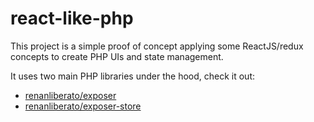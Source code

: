 # react-like-php

This project is a simple proof of concept applying some ReactJS/redux concepts to create PHP UIs and state management.

It uses two main PHP libraries under the hood, check it out:
- [renanliberato/exposer](https://github.com/renanliberato/exposer)
- [renanliberato/exposer-store](https://github.com/renanliberato/exposer-store)
